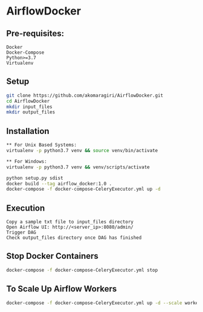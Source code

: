 # AirflowDocker

## Pre-requisites:
```
Docker
Docker-Compose
Python>=3.7
Virtualenv
```

## Setup
```sh
git clone https://github.com/akomaragiri/AirflowDocker.git
cd AirflowDocker
mkdir input_files
mkdir output_files
```

## Installation
```sh
** For Unix Based Systems:
virtualenv -p python3.7 venv && source venv/bin/activate 

** For Windows:
virtualenv -p python3.7 venv && venv/scripts/activate 

python setup.py sdist
docker build --tag airflow_docker:1.0 .
docker-compose -f docker-compose-CeleryExecutor.yml up -d
```

## Execution
```
Copy a sample txt file to input_files directory
Open Airflow UI: http://<server_ip>:8080/admin/
Trigger DAG
Check output_files directory once DAG has finished
```

## Stop Docker Containers
```sh
docker-compose -f docker-compose-CeleryExecutor.yml stop
```

## To Scale Up Airflow Workers
```sh
docker-compose -f docker-compose-CeleryExecutor.yml up -d --scale worker=5
```
